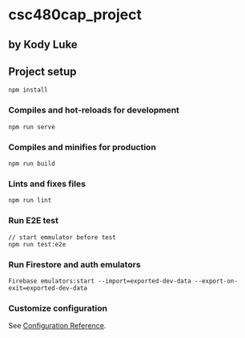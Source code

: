 # csc480cap_project
## by Kody Luke

## Project setup
```
npm install
```

### Compiles and hot-reloads for development
```
npm run serve
```

### Compiles and minifies for production
```
npm run build
```

### Lints and fixes files
```
npm run lint
```

### Run E2E test
```
// start emmulator before test
npm run test:e2e
```

### Run Firestore and auth emulators
```
Firebase emulators:start --import=exported-dev-data --export-on-exit=exported-dev-data
```
### Customize configuration
See [Configuration Reference](https://cli.vuejs.org/config/).
